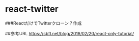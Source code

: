 # react-twitter
###ReactだけでTwitterクローン？作成



##参考URL
https://sbfl.net/blog/2019/02/20/react-only-tutorial/